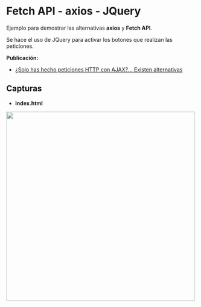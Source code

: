 # Fetch API - axios - JQuery

Ejemplo para demostrar las alternativas **axios** y **Fetch API**.

Se hace el uso de JQuery para activar los botones que realizan las peticiones.

**Publicación:**
- [¿Solo has hecho peticiones HTTP con AJAX?... Existen alternativas](https://mauriciormr.xyz/posts/i53-solo-has-hecho-peticiones-http-con-ajax-existen-alternativas) 

## Capturas

- **index.html**
<img src="https://user-images.githubusercontent.com/13499566/90067737-c7099100-dcac-11ea-8598-ca5bf224104d.png" width="500px" />
